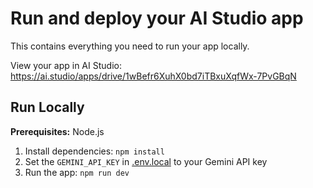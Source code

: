 

# Run and deploy your AI Studio app

This contains everything you need to run your app locally.

View your app in AI Studio: https://ai.studio/apps/drive/1wBefr6XuhX0bd7iTBxuXqfWx-7PvGBqN

## Run Locally

**Prerequisites:**  Node.js


1. Install dependencies:
   `npm install`
2. Set the `GEMINI_API_KEY` in [.env.local](.env.local) to your Gemini API key
3. Run the app:
   `npm run dev`
